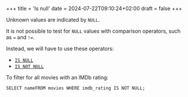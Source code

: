 +++
title = 'Is null'
date = 2024-07-22T09:10:24+02:00
draft = false
+++

    
Unknown values are indicated by `NULL`.

It is not possible to test for `NULL` values with comparison operators, such as `=` and `!=`.

Instead, we will have to use these operators:

-   [`IS NULL`](https://www.codecademy.com/resources/docs/sql/operators/is-null?page_ref=catalog)
-   [`IS NOT NULL`](https://www.codecademy.com/resources/docs/sql/operators/is-not-null?page_ref=catalog)

To filter for all movies _with_ an IMDb rating:

```
SELECT nameFROM movies WHERE imdb_rating IS NOT NULL;
```